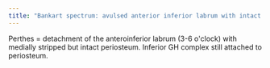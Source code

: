 ```yaml
---
title: "Bankart spectrum: avulsed anterior inferior labrum with intact periosteum"
---
```

Perthes = detachment of the anteroinferior labrum (3-6 o'clock) with medially stripped but intact periosteum. 
Inferior GH complex still attached to periosteum.

